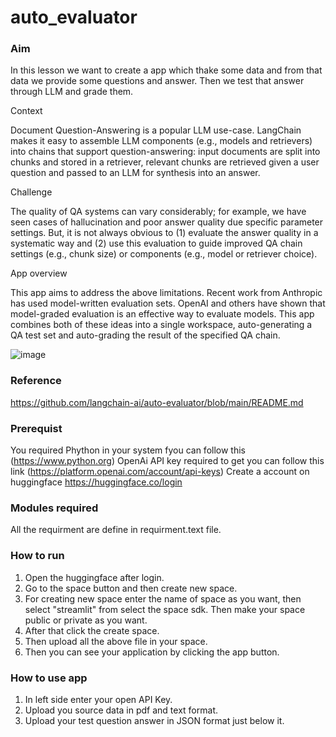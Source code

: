 # auto_evaluator

### Aim
In this lesson we want to create a app which thake some data and from that data we provide some questions and answer. Then we test that answer through LLM and grade them.

Context

Document Question-Answering is a popular LLM use-case. LangChain makes it easy to assemble LLM components (e.g., models and retrievers) into chains that support question-answering: input documents are split into chunks and stored in a retriever, relevant chunks are retrieved given a user question and passed to an LLM for synthesis into an answer.

Challenge

The quality of QA systems can vary considerably; for example, we have seen cases of hallucination and poor answer quality due specific parameter settings. But, it is not always obvious to (1) evaluate the answer quality in a systematic way and (2) use this evaluation to guide improved QA chain settings (e.g., chunk size) or components (e.g., model or retriever choice).

App overview

This app aims to address the above limitations. Recent work from Anthropic has used model-written evaluation sets. OpenAI and others have shown that model-graded evaluation is an effective way to evaluate models. This app combines both of these ideas into a single workspace, auto-generating a QA test set and auto-grading the result of the specified QA chain.

![image](https://github.com/DeepakJaiz/auto_evaluator/assets/120568685/d9a2aaac-e8c1-4836-b6d8-7121ad797ccf)

### Reference
https://github.com/langchain-ai/auto-evaluator/blob/main/README.md

### Prerequist
You required Phython in your system fyou can follow this (https://www.python.org)
OpenAi API key required to get you can follow this link (https://platform.openai.com/account/api-keys)
Create a account on huggingface https://huggingface.co/login

### Modules required
All the requirment are define in requirment.text file.
### How to run
1. Open the huggingface after login.
2. Go to the space button and then create new space.
3. For creating new space enter the name of space as you want, then select "streamlit" from select the space sdk. Then make your space public or private as you want.
4. After that click the create space.
5. Then upload all the above file in your space.
6. Then you can see your application by clicking the app button.

### How to use app
1. In left side enter your open API Key.
2. Upload you source data in pdf and text format.
3. Upload your test question answer in JSON format just below it.

